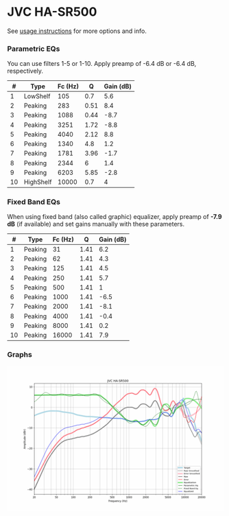 # JVC HA-SR500
See [usage instructions](https://github.com/jaakkopasanen/AutoEq#usage) for more options and info.

### Parametric EQs
You can use filters 1-5 or 1-10. Apply preamp of -6.4 dB or -6.4 dB, respectively.

|   # | Type      |   Fc (Hz) |    Q |   Gain (dB) |
|-----|-----------|-----------|------|-------------|
|   1 | LowShelf  |       105 | 0.7  |         5.6 |
|   2 | Peaking   |       283 | 0.51 |         8.4 |
|   3 | Peaking   |      1088 | 0.44 |        -8.7 |
|   4 | Peaking   |      3251 | 1.72 |        -8.8 |
|   5 | Peaking   |      4040 | 2.12 |         8.8 |
|   6 | Peaking   |      1340 | 4.8  |         1.2 |
|   7 | Peaking   |      1781 | 3.96 |        -1.7 |
|   8 | Peaking   |      2344 | 6    |         1.4 |
|   9 | Peaking   |      6203 | 5.85 |        -2.8 |
|  10 | HighShelf |     10000 | 0.7  |         4   |

### Fixed Band EQs
When using fixed band (also called graphic) equalizer, apply preamp of **-7.9 dB** (if available) and set gains manually with these parameters.

|   # | Type    |   Fc (Hz) |    Q |   Gain (dB) |
|-----|---------|-----------|------|-------------|
|   1 | Peaking |        31 | 1.41 |         6.2 |
|   2 | Peaking |        62 | 1.41 |         4.3 |
|   3 | Peaking |       125 | 1.41 |         4.5 |
|   4 | Peaking |       250 | 1.41 |         5.7 |
|   5 | Peaking |       500 | 1.41 |         1   |
|   6 | Peaking |      1000 | 1.41 |        -6.5 |
|   7 | Peaking |      2000 | 1.41 |        -8.1 |
|   8 | Peaking |      4000 | 1.41 |        -0.4 |
|   9 | Peaking |      8000 | 1.41 |         0.2 |
|  10 | Peaking |     16000 | 1.41 |         7.9 |

### Graphs
![](./JVC%20HA-SR500.png)
